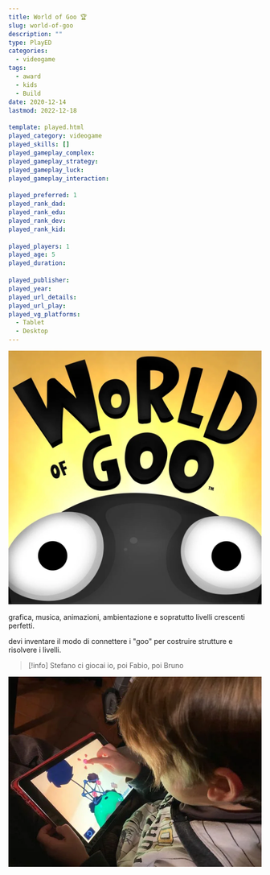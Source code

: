 ```yaml
---
title: World of Goo 🏆
slug: world-of-goo
description: ""
type: PlayED
categories:
  - videogame
tags:
  - award
  - kids
  - Build
date: 2020-12-14
lastmod: 2022-12-18

template: played.html
played_category: videogame
played_skills: []
played_gameplay_complex: 
played_gameplay_strategy: 
played_gameplay_luck: 
played_gameplay_interaction: 

played_preferred: 1
played_rank_dad: 
played_rank_edu: 
played_rank_dev: 
played_rank_kid: 

played_players: 1
played_age: 5
played_duration: 

played_publisher: 
played_year: 
played_url_details: 
played_url_play: 
played_vg_platforms:
  - Tablet
  - Desktop
---
```


![](../../assets/img/played/videogame/world_of_goo.webp)

grafica, musica, animazioni, ambientazione e sopratutto livelli crescenti perfetti.

devi inventare il modo di connettere i "goo" per costruire strutture e risolvere i livelli.

> [!info] Stefano ci giocai io, poi Fabio, poi Bruno

![](../../assets/img/played/videogame/world_of_goo2.webp)

